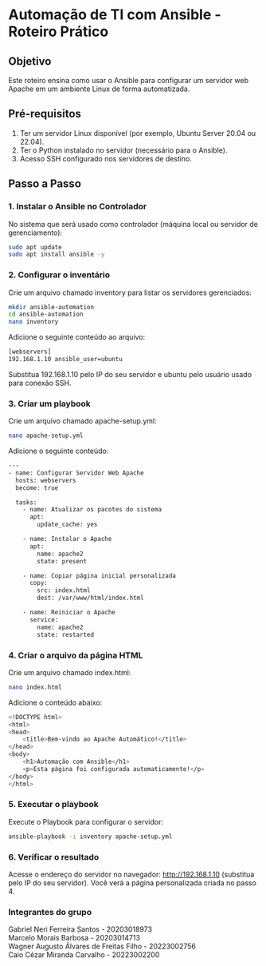 # Automação de TI com Ansible - Roteiro Prático

## Objetivo
Este roteiro ensina como usar o Ansible para configurar um servidor web Apache em um ambiente Linux de forma automatizada.

## Pré-requisitos

1. Ter um servidor Linux disponível (por exemplo, Ubuntu Server 20.04 ou 22.04).
2. Ter o Python instalado no servidor (necessário para o Ansible).
3. Acesso SSH configurado nos servidores de destino.

## Passo a Passo

### 1. Instalar o Ansible no Controlador
No sistema que será usado como controlador (máquina local ou servidor de gerenciamento):
```bash
sudo apt update
sudo apt install ansible -y
```
### 2. Configurar o inventário
Crie um arquivo chamado inventory para listar os servidores gerenciados:
```bash
mkdir ansible-automation
cd ansible-automation
nano inventory
```
Adicione o seguinte conteúdo ao arquivo:
```bash
[webservers]
192.168.1.10 ansible_user=ubuntu
```
Substitua 192.168.1.10 pelo IP do seu servidor e ubuntu pelo usuário usado para conexão SSH.
### 3. Criar um playbook
Crie um arquivo chamado apache-setup.yml:
```bash
nano apache-setup.yml
```
Adicione o seguinte conteúdo:
```bash
---
- name: Configurar Servidor Web Apache
  hosts: webservers
  become: true

  tasks:
    - name: Atualizar os pacotes do sistema
      apt:
        update_cache: yes

    - name: Instalar o Apache
      apt:
        name: apache2
        state: present

    - name: Copiar página inicial personalizada
      copy:
        src: index.html
        dest: /var/www/html/index.html

    - name: Reiniciar o Apache
      service:
        name: apache2
        state: restarted
```
### 4. Criar o arquivo da página HTML
Crie um arquivo chamado index.html:
```bash
nano index.html
```
Adicione o conteúdo abaixo:
```bash
<!DOCTYPE html>
<html>
<head>
    <title>Bem-vindo ao Apache Automático!</title>
</head>
<body>
    <h1>Automação com Ansible</h1>
    <p>Esta página foi configurada automaticamente!</p>
</body>
</html>
```
### 5. Executar o playbook
Execute o Playbook para configurar o servidor:
```bash
ansible-playbook -i inventory apache-setup.yml
```
### 6. Verificar o resultado
Acesse o endereço do servidor no navegador: http://192.168.1.10 (substitua pelo IP do seu servidor).
Você verá a página personalizada criada no passo 4.
### Integrantes do grupo
Gabriel Neri Ferreira Santos - 20203018973 <br>
Marcelo Morais Barbosa - 20203014713 <br>
Wagner Augusto Álvares de Freitas Filho - 20223002756 <br>
Caio Cézar Miranda Carvalho - 20223002200 <br>

